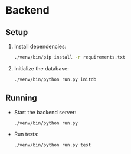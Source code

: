 # Backend

## Setup

1. Install dependencies:
   ```sh
   ./venv/bin/pip install -r requirements.txt
   ```

2. Initialize the database:
   ```sh
   ./venv/bin/python run.py initdb
   ```

## Running

- Start the backend server:
  ```sh
  ./venv/bin/python run.py
  ```

- Run tests:
  ```sh
  ./venv/bin/python run.py test
  ``` 